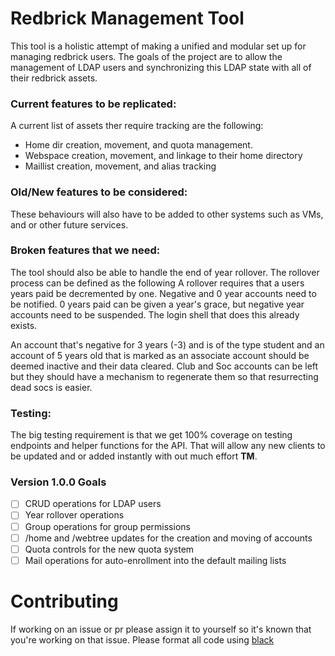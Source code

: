 # Redbrick Management Tool

This tool is a holistic attempt of making a unified and modular set up for managing redbrick users.
The goals of the project are to allow the management of LDAP users and synchronizing this LDAP state with all of their redbrick assets.

### Current features to be replicated:
A current list of assets ther require tracking are the following:
 - Home dir creation, movement, and quota management.
 - Webspace creation, movement, and linkage to their home directory
 - Maillist creation, movement, and alias tracking

### Old/New features to be considered:
These behaviours will also have to be added to other systems such as VMs, and or other future services.

### Broken features that we need:
The tool should also be able to handle the end of year rollover. The rollover process can be defined as the following
A rollover requires that a users years paid be decremented by one. Negative and 0 year accounts need to be notified. 0 years paid can be given a year's grace, but negative year accounts need to be suspended. The login shell that does this already exists.

An account that's negative for 3 years (-3) and is of the type student and an account of 5 years old that is marked as an associate account should be deemed inactive and their data cleared. Club and Soc accounts can be left but they should have a mechanism to regenerate them so that resurrecting dead socs is easier.

### Testing:
The big testing requirement is that we get 100% coverage on testing endpoints and helper functions for the API. That will allow any new clients to be updated and or added instantly with out much effort **TM**.

### Version 1.0.0 Goals
- [ ] CRUD operations for LDAP users
- [ ] Year rollover operations
- [ ] Group operations for group permissions
- [ ] /home and /webtree updates for the creation and moving of accounts
- [ ] Quota controls for the new quota system
- [ ] Mail operations for auto-enrollment into the default mailing lists

# Contributing

If working on an issue or pr please assign it to yourself so it's known that you're working on that issue.
Please format all code using [black](https://github.com/psf/black)


